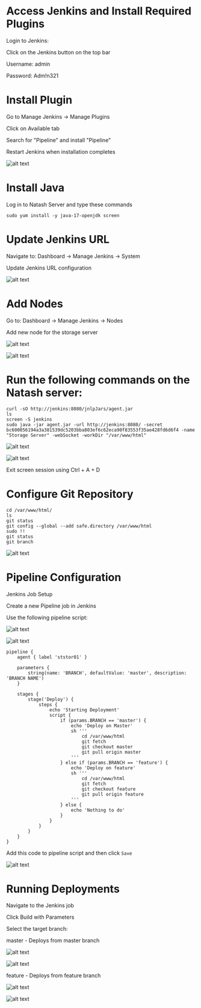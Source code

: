 # Access Jenkins and Install Required Plugins

Login to Jenkins:

Click on the Jenkins button on the top bar

Username: admin

Password: Adm!n321

# Install Plugin

Go to Manage Jenkins → Manage Plugins

Click on Available tab

Search for "Pipeline" and install "Pipeline"

Restart Jenkins when installation completes

![alt text](image.png)

# Install Java

Log in to Natash Server and type these commands
```
sudo yum install -y java-17-openjdk screen
```

# Update Jenkins URL

Navigate to: Dashboard → Manage Jenkins → System

Update Jenkins URL configuration

![alt text](image-1.png)

# Add Nodes

Go to: Dashboard → Manage Jenkins → Nodes

Add new node for the storage server

![alt text](image-2.png)

![alt text](image-3.png)

# Run the following commands on the Natash server:

```
curl -sO http://jenkins:8080/jnlpJars/agent.jar
ls
screen -S jenkins
sudo java -jar agent.jar -url http://jenkins:8080/ -secret bc600056194a3a381539dc5203bba803ef6c62eca90f83553f35ae428fd6d6f4 -name "Storage Server" -webSocket -workDir "/var/www/html"
```
![alt text](image-5.png)

![alt text](image-4.png)

Exit screen session using Ctrl + A + D

# Configure Git Repository

```
cd /var/www/html/
ls
git status
git config --global --add safe.directory /var/www/html
sudo !!
git status
git branch
```

![alt text](image-6.png)



# Pipeline Configuration

Jenkins Job Setup

Create a new Pipeline job in Jenkins

Use the following pipeline script:

![alt text](image-7.png)

![alt text](image-8.png)

```
pipeline {
    agent { label 'ststor01' }
    
    parameters {
        string(name: 'BRANCH', defaultValue: 'master', description: 'BRANCH NAME')
    }

    stages {
        stage('Deploy') {
            steps {
                echo 'Starting Deployment'
                script {
                    if (params.BRANCH == 'master') {
                        echo 'Deploy on Master'
                        sh '''
                            cd /var/www/html
                            git fetch
                            git checkout master
                            git pull origin master
                        '''
                    } else if (params.BRANCH == 'feature') { 
                        echo 'Deploy on feature'
                        sh '''
                            cd /var/www/html
                            git fetch
                            git checkout feature
                            git pull origin feature
                        '''
                    } else {
                        echo 'Nothing to do'
                    }
                }
            }
        }
    }
}
```

Add this code to pipeline script and then click `Save`

![alt text](image-10.png)

# Running Deployments

Navigate to the Jenkins job

Click Build with Parameters

Select the target branch:

master - Deploys from master branch

![alt text](image-9.png)

![alt text](image-11.png)

feature - Deploys from feature branch

![alt text](image-12.png)

![alt text](image-13.png)